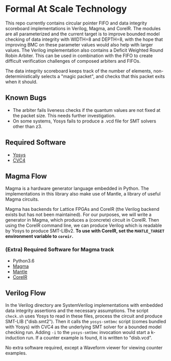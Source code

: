 # Formal At Scale Technology

This repo currently contains circular pointer FIFO and data integrity scoreboard implementations in Verilog, Magma, and CoreIR.
The modules are all parameterized and the current target is to improve bounded model checking of data integrity with WIDTH=8 and
DEPTH=8, with the hope that improving BMC on these parameter values would also help with larger values. The Verilog implementation
also contains a Deficit Weighted Round Robin Arbiter. This can be used in combination with the FIFO to create difficult verification
challenges of composed arbiters and FIFOs.

The data integrity scoreboard keeps track of the number of elements, non-deterministically selects a "magic packet", and checks that
this packet exits when it should.

## Known Bugs
* The arbiter fails liveness checks if the quantum values are not fixed at the packet size. This needs further investigation.
* On some systems, Yosys fails to produce a .vcd file for SMT solvers other than z3.

## Required Software
* [Yosys](https://github.com/YosysHQ/yosys)
* [CVC4](https://github.com/CVC4/CVC4)

## Magma Flow
Magma is a hardware generator language embedded in Python. The implementations in this library also make use of Mantle,
a library of useful Magma circuits.

Magma has backends for Lattice FPGAs and CoreIR (the Verilog backend exists but has not been maintained). For our purposes, we
will write a generator in Magma, which produces a (concrete) circuit in CoreIR. Then using the CoreIR command line, we can
produce Verilog which is readable by Yosys to produce SMT-LIBv2. **To use with CoreIR, set the `MANTLE_TARGET` environment
variable to `coreir`.**

### (Extra) Required Software for Magma track
* Python3.6
* [Magma](https://github.com/phanrahan/magma)
* [Mantle](https://github.com/phanrahan/mantle)
* [CoreIR](https://github.com/rdaly525/coreir)

## Verilog Flow
In the Verilog directory are SystemVerilog implementations with embedded data integrity assertions and the necessary
assumptions. The script `check.sh` uses Yosys to read in these files, process the circuit and produce SMT-LIB
("disb.smt2"). Then it calls the `yosys-smtbmc` script (comes bundled with Yosys) with CVC4 as the underlying SMT solver
for a bounded model checking run. Adding `-i` to the `yosys-smtbmc` invocation would start a k-induction run. If a
counter example is found, it is written to "disb.vcd".

No extra software required, except a Waveform viewer for viewing counter examples.
